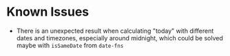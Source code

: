 # Known Issues

- There is an unexpected result when calculating "today" with different dates and timezones, especially around midnight, which could be solved maybe with `isSameDate` from `date-fns`
